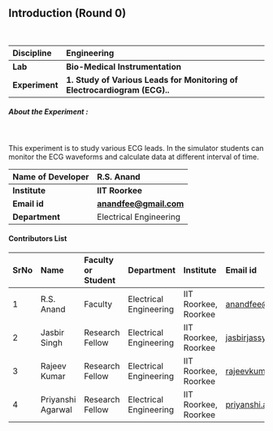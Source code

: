## Introduction (Round 0)


<br>

<b>Discipline | <b> Engineering
:--|:--|
<b> Lab | <b> Bio-Medical Instrumentation
<b> Experiment|     <b> 1. Study of Various Leads for Monitoring of Electrocardiogram (ECG)..

<h5> About the Experiment : </h5> <br>

This experiment is to study various ECG leads. In the simulator students can monitor the ECG waveforms and calculate data at different interval of time.

<b>Name of Developer | <b> R.S. Anand
:--|:--|
<b> Institute | <b> IIT Roorkee
<b> Email id|     <b> anandfee@gmail.com
<b> Department | Electrical Engineering

#### Contributors List

SrNo | Name | Faculty or Student | Department| Institute | Email id
:--|:--|:--|:--|:--|:--|
1 | R.S. Anand | Faculty | Electrical Engineering | IIT Roorkee, Roorkee | anandfee@gmail.com
2 | Jasbir Singh | Research Fellow | Electrical Engineering | IIT Roorkee, Roorkee | jasbirjassy6@gmail.com 
3 | Rajeev Kumar | Research Fellow | Electrical Engineering | IIT Roorkee, Roorkee | rajeevkumar.rke@gmail.com
4 | Priyanshi Agarwal | Research Fellow | Electrical Engineering | IIT Roorkee, Roorkee | priyanshi.a07@gmail.com


<br>